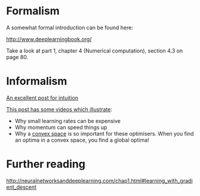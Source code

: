 # Formalism

A somewhat formal introduction can be found here:

http://www.deeplearningbook.org/

Take a look at part 1, chapter 4 (Numerical computation), section 4.3 on page 80.

# Informalism
[An excellent post for intuition](https://blog.paperspace.com/intro-to-optimization-in-deep-learning-gradient-descent/)

[This post has some videos which illustrate](https://ikocabiyik.com/data-science/gradient-descent-with-momentum/):

* Why small learning rates can be expensive
* Why momentum can speed things up
* Why a [convex space](http://mathworld.wolfram.com/Convex.html) is so important for these optimisers.  When you find an optima in a convex space, you find a global optima!

# Further reading

http://neuralnetworksanddeeplearning.com/chap1.html#learning_with_gradient_descent

